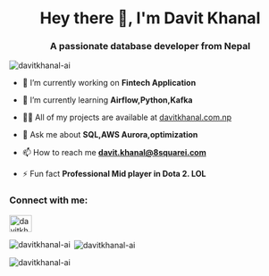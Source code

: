 <h1 align="center">Hey there 👋, I'm Davit Khanal</h1>
<h3 align="center">A passionate database developer from Nepal</h3>

<p align="left"> <img src="https://komarev.com/ghpvc/?username=davitkhanal-ai&label=Profile%20views&color=0e75b6&style=flat" alt="davitkhanal-ai" /> </p>

- 🔭 I’m currently working on **Fintech Application**

- 🌱 I’m currently learning **Airflow,Python,Kafka**

- 👨‍💻 All of my projects are available at [davitkhanal.com.np](davitkhanal.com.np)

- 💬 Ask me about **SQL,AWS Aurora,optimization**

- 📫 How to reach me **davit.khanal@8squarei.com**

- ⚡ Fun fact **Professional Mid player in Dota 2. LOL**

<h3 align="left">Connect with me:</h3>
<p align="left">
<a href="https://linkedin.com/in/davitkhanal.com" target="blank"><img align="center" src="https://raw.githubusercontent.com/rahuldkjain/github-profile-readme-generator/master/src/images/icons/Social/linked-in-alt.svg" alt="davitkhanal.com" height="30" width="40" /></a>
</p>


<p><img align="left" src="https://github-readme-stats.vercel.app/api/top-langs?username=davitkhanal-ai&show_icons=true&locale=en&layout=compact" alt="davitkhanal-ai" /></p>

<p>&nbsp;<img align="center" src="https://github-readme-stats.vercel.app/api?username=davitkhanal-ai&show_icons=true&locale=en" alt="davitkhanal-ai" /></p>

<p><img align="center" src="https://github-readme-streak-stats.herokuapp.com/?user=davitkhanal-ai&" alt="davitkhanal-ai" /></p>
